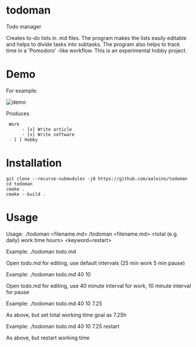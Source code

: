 # todoman

Todo manager

Creates to-do lists in .md files. The program makes the lists easily editable and helps to divide tasks into subtasks. The program also helps to track time in a 'Pomodoro' -like workflow. This is an experimental hobby project. 


Demo
====

For example:

![demo](https://github.com/aaleino/todoman/blob/main/todoman.gif "Todo manager demo")


Produces

     Work
          - [x] Write article
          - [x] Write software
     - [ ] Hobby


Installation
============

	git clone --recurse-submodules -j8 https://github.com/aaleino/todoman
	cd todoman
	cmake .
	cmake --build .


Usage
=====

Usage: 
	./todoman <filename.md>
        /todoman <filename.md> <work interval duration minutes> <pause duration in minutes> <total (e.g. daily) work time hours> <keyword=restart>

Example: ./todoman todo.md

Open todo.md for editing, use default intervals (25 min work 5 min pause)

Example: ./todoman todo.md 40 10

Open todo.md for editing, use 40 minute interval for work, 10 minute interval for pause

Example: ./todoman todo.md 40 10 7.25

As above, but set total working time goal as 7.25h

Example: ./todoman todo.md 40 10 7.25 restart

As above, but restart working time

